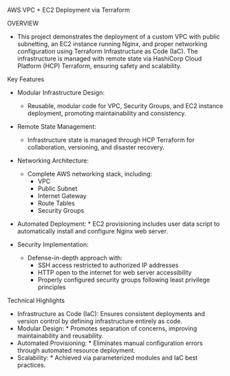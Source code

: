 AWS VPC + EC2 Deployment via Terraform

OVERVIEW

- This project demonstrates the deployment of a custom VPC with public subnetting, an EC2 instance running Nginx, and proper networking configuration using Terraform Infrastructure as Code (IaC). The infrastructure is managed with remote state via HashiCorp Cloud Platform (HCP) Terraform, ensuring safety and scalability.

Key Features

- Modular Infrastructure Design: 
    *    Reusable, modular code for VPC, Security Groups, and EC2 instance deployment, promoting maintainability and consistency.

- Remote State Management: 
    *    Infrastructure state is managed through HCP Terraform for collaboration, versioning, and disaster recovery.
- Networking Architecture: 
    - Complete AWS networking stack, including:
       * VPC
       * Public Subnet
       * Internet Gateway
       * Route Tables
       * Security Groups


- Automated Deployment: 
      * EC2 provisioning includes user data script to automatically install and configure Nginx web server.
- Security Implementation: 
    - Defense-in-depth approach with:
      * SSH access restricted to authorized IP addresses
      * HTTP open to the internet for web server accessibility
      * Properly configured security groups following least privilege principles



Technical Highlights

- Infrastructure as Code (IaC):
    Ensures consistent deployments and version control by defining infrastructure entirely as code.
- Modular Design:
      * Promotes separation of concerns, improving maintainability and reusability.
- Automated Provisioning:
      * Eliminates manual configuration errors through automated resource deployment.
- Scalability:
      * Achieved via parameterized modules and IaC best practices.
